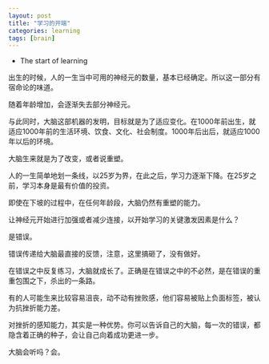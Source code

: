 ```yaml
---
layout: post
title: "学习的开端"
categories: learning
tags: [brain]
---
```


* The start of learning

出生的时候，人的一生当中可用的神经元的数量，基本已经确定。所以这一部分有宿命论的味道。

随着年龄增加，会逐渐失去部分神经元。

与此同时，大脑这部机器的发明，目标就是为了适应变化。在1000年前出生，就适应1000年前的生活环境、饮食、文化、社会制度。1000年后出后，就适应1000年以后的环境。

大脑生来就是为了改变，或者说重塑。

人的一生简单地划一条线，以25岁为界，在此之后，学习力逐渐下降。在25岁之前，学习本身是最有价值的投资。

即使在下坡的过程中，在任何年龄段，大脑仍然有重塑的能力。

让神经元开始进行加强或者减少连接，以开始学习的关键激发因素是什么？

是错误。

错误传递给大脑最直接的反馈，注意，这里搞砸了，没有做好。

在错误之中反复练习，大脑就成长了。正确是在错误之中的不必然，是在错误的重重包围之下，杀出的一条路。

有的人可能生来比较容易沮丧，动不动有挫败感，他们容易被贴上负面标签，被认为抗挫折能力差。

对挫折的感知能力，其实是一种优势。你可以告诉自己的大脑，每一次的错误，都隐含着正确的种子，会让自己向着成功更进一步。

大脑会听吗？会。